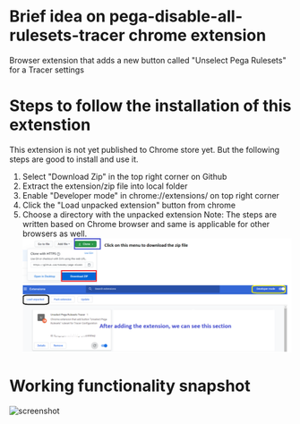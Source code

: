 # Brief idea on pega-disable-all-rulesets-tracer chrome extension
Browser extension that adds a new button called "Unselect Pega Rulesets" for a Tracer settings

# Steps to follow the installation of this extenstion 
This extension is not yet published to Chrome store yet. But the following steps are good to install and use it.
1. Select "Download Zip" in the top right corner on Github
2. Extract the extension/zip file into local folder
3. Enable "Developer mode" in chrome://extensions/ on top right corner
4. Click the "Load unpacked extension" button from chrome
5. Choose a directory with the unpacked extension
Note: The steps are written based on Chrome browser and same is applicable for other browsers as well.
![screenshot](https://github.com/tobobby/pega-disable-all-rulesets-tracer/raw/master/Browser_Ext.png)
# Working functionality snapshot
![screenshot](https://github.com/tobobby/pega-disable-all-rulesets-tracer/raw/master/Tracer_New_Button.png)
